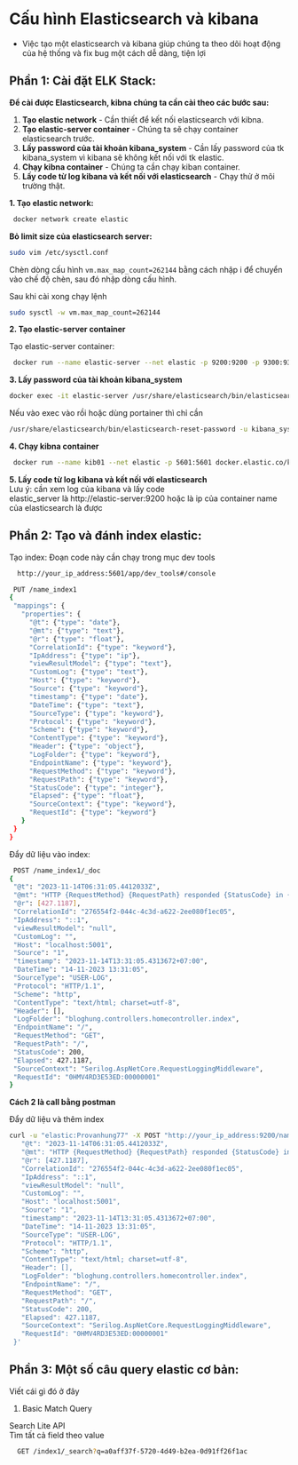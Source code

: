# Cấu hình Elasticsearch và kibana
- Việc tạo một elasticsearch và kibana giúp chúng ta theo dõi hoạt động của hệ thống và fix bug một cách dễ dàng, tiện lợi

## Phần 1: Cài đặt ELK Stack:  

**Để cài được Elasticsearch, kibna chúng ta cần cài theo các bước sau:**   

1. **Tạo elastic network** - Cần thiết để kết nối elasticsearch với kibna.
2. **Tạo elastic-server container** - Chúng ta sẽ chạy container elasticsearch trước.
3. **Lấy password của tài khoản kibana_system** - Cần lấy password của tk kibana_system vì kibana sẽ không kết nối với tk elastic.
4. **Chạy kibna container** - Chúng ta cần chạy kiban container.
5. **Lấy code từ log kibana và kết nối với elasticsearch** - Chạy thử ở môi trường thật.

**1. Tạo elastic network:**  

 ```bash
  docker network create elastic
 ```
**Bỏ limit size của elasticsearch server:**  
 
 ```bash
sudo vim /etc/sysctl.conf
 ```
Chèn dòng cấu hình `vm.max_map_count=262144` bằng cách nhập i để chuyển vào chế độ chèn, sau đó nhập dòng cấu hình.  

Sau khi cài xong chạy lệnh
 
 ```bash
sudo sysctl -w vm.max_map_count=262144
 ```

**2. Tạo elastic-server container**  

  Tạo elastic-server container:  
 
 ```bash
  docker run --name elastic-server --net elastic -p 9200:9200 -p 9300:9300 -e "discovery.type=single-node" -e "network.host=0.0.0.0"  -e "xpack.security.enabled=true" -e "ELASTIC_PASSWORD=Provanhung77" -e "xpack.security.http.ssl.enabled=false" -t docker.elastic.co/elasticsearch/elasticsearch:8.11.3

 ```

**3. Lấy password của tài khoản kibana_system**  
 
 ```bash
docker exec -it elastic-server /usr/share/elasticsearch/bin/elasticsearch-reset-password -u kibana_system

 ```
 Nếu vào exec vào rồi hoặc dùng portainer thì chỉ cần 

  ```bash
/usr/share/elasticsearch/bin/elasticsearch-reset-password -u kibana_system

 ```

**4. Chạy kibna container**  
 
 ```bash
  docker run --name kib01 --net elastic -p 5601:5601 docker.elastic.co/kibana/kibana:8.11.3
 ```

**5. Lấy code từ log kibana và kết nối với elasticsearch**  
Lưu ý: cần xem log của kibana và lấy code  
elastic_server là http://elastic-server:9200 hoặc là ip của container name của elasticsearch là được

## Phần 2: Tạo và đánh index elastic: 
Tạo index:
Đoạn code này cần chạy trong mục dev tools

 ```bash
   http://your_ip_address:5601/app/dev_tools#/console
 ```
 
 ```bash
  PUT /name_index1
{
  "mappings": {
    "properties": {
      "@t": {"type": "date"},
      "@mt": {"type": "text"},
      "@r": {"type": "float"},
      "CorrelationId": {"type": "keyword"},
      "IpAddress": {"type": "ip"},
      "viewResultModel": {"type": "text"},
      "CustomLog": {"type": "text"},
      "Host": {"type": "keyword"},
      "Source": {"type": "keyword"},
      "timestamp": {"type": "date"},
      "DateTime": {"type": "text"},
      "SourceType": {"type": "keyword"},
      "Protocol": {"type": "keyword"},
      "Scheme": {"type": "keyword"},
      "ContentType": {"type": "keyword"},
      "Header": {"type": "object"},
      "LogFolder": {"type": "keyword"},
      "EndpointName": {"type": "keyword"},
      "RequestMethod": {"type": "keyword"},
      "RequestPath": {"type": "keyword"},
      "StatusCode": {"type": "integer"},
      "Elapsed": {"type": "float"},
      "SourceContext": {"type": "keyword"},
      "RequestId": {"type": "keyword"}
    }
  }
}
 ```

Đẩy dữ liệu vào index:
 
 ```bash
  POST /name_index1/_doc
{
  "@t": "2023-11-14T06:31:05.4412033Z",
  "@mt": "HTTP {RequestMethod} {RequestPath} responded {StatusCode} in {Elapsed:0.0000} ms",
  "@r": [427.1187],
  "CorrelationId": "276554f2-044c-4c3d-a622-2ee080f1ec05",
  "IpAddress": "::1",
  "viewResultModel": "null",
  "CustomLog": "",
  "Host": "localhost:5001",
  "Source": "1",
  "timestamp": "2023-11-14T13:31:05.4313672+07:00",
  "DateTime": "14-11-2023 13:31:05",
  "SourceType": "USER-LOG",
  "Protocol": "HTTP/1.1",
  "Scheme": "http",
  "ContentType": "text/html; charset=utf-8",
  "Header": [],
  "LogFolder": "bloghung.controllers.homecontroller.index",
  "EndpointName": "/",
  "RequestMethod": "GET",
  "RequestPath": "/",
  "StatusCode": 200,
  "Elapsed": 427.1187,
  "SourceContext": "Serilog.AspNetCore.RequestLoggingMiddleware",
  "RequestId": "0HMV4RD3E53ED:00000001"
}

 ```

**Cách 2 là call bằng postman**  

Đẩy dữ liệu và thêm index

 ```bash
curl -u "elastic:Provanhung77" -X POST "http://your_ip_address:9200/name_index1/_doc" -H 'Content-Type: application/json' -d '{
    "@t": "2023-11-14T06:31:05.4412033Z",
    "@mt": "HTTP {RequestMethod} {RequestPath} responded {StatusCode} in {Elapsed:0.0000} ms",
    "@r": [427.1187],
    "CorrelationId": "276554f2-044c-4c3d-a622-2ee080f1ec05",
    "IpAddress": "::1",
    "viewResultModel": "null",
    "CustomLog": "",
    "Host": "localhost:5001",
    "Source": "1",
    "timestamp": "2023-11-14T13:31:05.4313672+07:00",
    "DateTime": "14-11-2023 13:31:05",
    "SourceType": "USER-LOG",
    "Protocol": "HTTP/1.1",
    "Scheme": "http",
    "ContentType": "text/html; charset=utf-8",
    "Header": [],
    "LogFolder": "bloghung.controllers.homecontroller.index",
    "EndpointName": "/",
    "RequestMethod": "GET",
    "RequestPath": "/",
    "StatusCode": 200,
    "Elapsed": 427.1187,
    "SourceContext": "Serilog.AspNetCore.RequestLoggingMiddleware",
    "RequestId": "0HMV4RD3E53ED:00000001"
  }'
 ```

## Phần 3: Một số câu query elastic cơ bản: 
Viết cái gì đó ở đây
1. Basic Match Query

Search Lite API  
Tìm tất cả field theo value  
```bash
  GET /index1/_search?q=a0aff37f-5720-4d49-b2ea-0d91ff26f1ac
 ```

